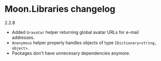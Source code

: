 # Moon.Libraries changelog

2.2.8

- Added `Gravatar` helper returning global avatar URLs for e-mail addresses.
- `Anonymous` helper properly handles objects of type `IDictionary<string, object>`.
- Packages don't have unnecesary dependencies anymore.